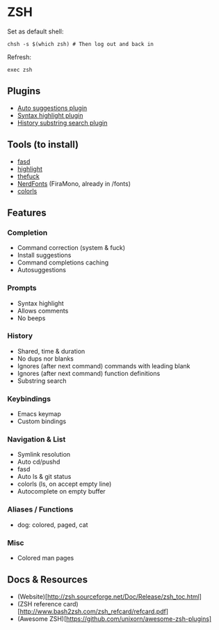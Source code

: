 # ZSH

Set as default shell:
```
chsh -s $(which zsh) # Then log out and back in
```

Refresh:
```
exec zsh
```

## Plugins

- [Auto suggestions plugin](https://github.com/zsh-users/zsh-autosuggestions)
- [Syntax highlight plugin](https://github.com/zsh-users/zsh-syntax-highlighting)
- [History substring search plugin](https://github.com/zsh-users/zsh-history-substring-search)

## Tools (to install)

- [fasd](https://github.com/clvv/fasd)
- [highlight](https://linux.die.net/man/1/highlight)
- [thefuck](https://github.com/nvbn/thefuck)
- [NerdFonts](https://github.com/ryanoasis/nerd-fonts) (FiraMono, already in /fonts)
- [colorls](https://github.com/athityakumar/colorls)

## Features

### Completion

- Command correction (system & fuck)
- Install suggestions
- Command completions caching
- Autosuggestions

### Prompts

- Syntax highlight
- Allows comments
- No beeps

### History

- Shared, time & duration
- No dups nor blanks
- Ignores (after next command) commands with leading blank
- Ignores (after next command) function definitions
- Substring search

### Keybindings

- Emacs keymap
- Custom bindings

### Navigation & List

- Symlink resolution
- Auto cd/pushd
- fasd
- Auto ls & git status
- colorls (ls, on accept empty line)
- Autocomplete on empty buffer

### Aliases / Functions

- dog: colored, paged, cat

### Misc

- Colored man pages

## Docs & Resources

- (Website)[http://zsh.sourceforge.net/Doc/Release/zsh_toc.html]
- (ZSH reference card)[http://www.bash2zsh.com/zsh_refcard/refcard.pdf]
- (Awesome ZSH)[https://github.com/unixorn/awesome-zsh-plugins]
